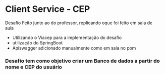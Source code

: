 # Client Service - CEP

Desafio Feito junto ao do professor, replicando oque foi feito em sala de aula
- Utilizando o Viacep para a implementação do desafio
- utilização do SpringBoot
- Apiswagger adicionado manualmente como em sala no pom



### **Desafio tem como objetivo criar um Banco de dados a partir do nome e CEP do usuário**

